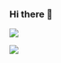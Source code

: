 ### Hi there 👋

![](https://github-readme-stats.vercel.app/api?username=algebra-fun&count_private=true&show_icons=true)

![](https://github-readme-stats.vercel.app/api/top-langs/?username=algebra-fun&layout=compact&hide=jupyter%20notebook,less,mathematica&langs_count=10)
